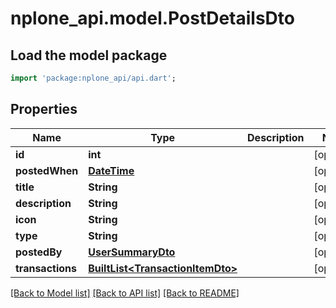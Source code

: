 # nplone_api.model.PostDetailsDto

## Load the model package
```dart
import 'package:nplone_api/api.dart';
```

## Properties
Name | Type | Description | Notes
------------ | ------------- | ------------- | -------------
**id** | **int** |  | [optional] 
**postedWhen** | [**DateTime**](DateTime.md) |  | [optional] 
**title** | **String** |  | [optional] 
**description** | **String** |  | [optional] 
**icon** | **String** |  | [optional] 
**type** | **String** |  | [optional] 
**postedBy** | [**UserSummaryDto**](UserSummaryDto.md) |  | [optional] 
**transactions** | [**BuiltList&lt;TransactionItemDto&gt;**](TransactionItemDto.md) |  | [optional] 

[[Back to Model list]](../README.md#documentation-for-models) [[Back to API list]](../README.md#documentation-for-api-endpoints) [[Back to README]](../README.md)


